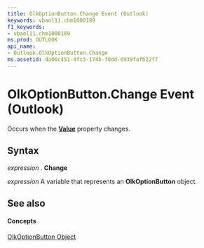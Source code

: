 ```yaml
---
title: OlkOptionButton.Change Event (Outlook)
keywords: vbaol11.chm1000189
f1_keywords:
- vbaol11.chm1000189
ms.prod: OUTLOOK
api_name:
- Outlook.OlkOptionButton.Change
ms.assetid: da06c451-4fc3-174b-f0dd-6939fafb22f7
---
```



# OlkOptionButton.Change Event (Outlook)

Occurs when the  **[Value](olkoptionbutton-value-property-outlook.md)** property changes.


## Syntax

 _expression_ . **Change**

 _expression_ A variable that represents an **OlkOptionButton** object.


## See also


#### Concepts


[OlkOptionButton Object](olkoptionbutton-object-outlook.md)


